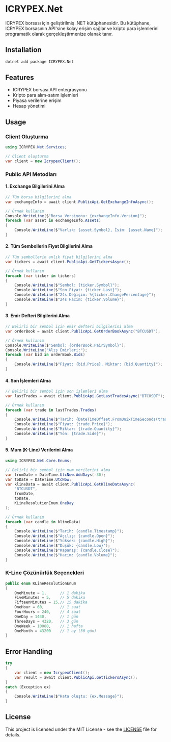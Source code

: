 ﻿# ICRYPEX.Net

ICRYPEX borsası için geliştirilmiş .NET kütüphanesidir. Bu kütüphane, ICRYPEX borsasının API'sine kolay erişim sağlar ve kripto para işlemlerini programatik olarak gerçekleştirmenize olanak tanır.

## Installation

```bash
dotnet add package ICRYPEX.Net
```

## Features

- ICRYPEX borsası API entegrasyonu
- Kripto para alım-satım işlemleri
- Piyasa verilerine erişim
- Hesap yönetimi

## Usage

### Client Oluşturma

```csharp
using ICRYPEX.Net.Services;

// Client oluşturma
var client = new IcrypexClient();
```

### Public API Metodları

#### 1. Exchange Bilgilerini Alma

```csharp
// Tüm borsa bilgilerini alma
var exchangeInfo = await client.PublicApi.GetExchangeInfoAsync();

// Örnek kullanım
Console.WriteLine($"Borsa Versiyonu: {exchangeInfo.Version}");
foreach (var asset in exchangeInfo.Assets)
{
    Console.WriteLine($"Varlık: {asset.Symbol}, İsim: {asset.Name}");
}
```

#### 2. Tüm Sembollerin Fiyat Bilgilerini Alma

```csharp
// Tüm sembollerin anlık fiyat bilgilerini alma
var tickers = await client.PublicApi.GetTickersAsync();

// Örnek kullanım
foreach (var ticker in tickers)
{
    Console.WriteLine($"Sembol: {ticker.Symbol}");
    Console.WriteLine($"Son Fiyat: {ticker.Last}");
    Console.WriteLine($"24s Değişim: %{ticker.ChangePercentage}");
    Console.WriteLine($"24s Hacim: {ticker.Volume}");
}
```

#### 3. Emir Defteri Bilgilerini Alma

```csharp
// Belirli bir sembol için emir defteri bilgilerini alma
var orderBook = await client.PublicApi.GetOrderBookAsync("BTCUSDT");

// Örnek kullanım
Console.WriteLine($"Sembol: {orderBook.PairSymbol}");
Console.WriteLine("Alış Emirleri:");
foreach (var bid in orderBook.Bids)
{
    Console.WriteLine($"Fiyat: {bid.Price}, Miktar: {bid.Quantity}");
}
```

#### 4. Son İşlemleri Alma

```csharp
// Belirli bir sembol için son işlemleri alma
var lastTrades = await client.PublicApi.GetLastTradesAsync("BTCUSDT");

// Örnek kullanım
foreach (var trade in lastTrades.Trades)
{
    Console.WriteLine($"Tarih: {DateTimeOffset.FromUnixTimeSeconds(trade.Timestamp)}");
    Console.WriteLine($"Fiyat: {trade.Price}");
    Console.WriteLine($"Miktar: {trade.Quantity}");
    Console.WriteLine($"Yön: {trade.Side}");
}
```

#### 5. Mum (K-Line) Verilerini Alma

```csharp
using ICRYPEX.Net.Core.Enums;

// Belirli bir sembol için mum verilerini alma
var fromDate = DateTime.UtcNow.AddDays(-30);
var toDate = DateTime.UtcNow;
var klineData = await client.PublicApi.GetKlineDataAsync(
    "BTCUSDT",
    fromDate,
    toDate,
    KLineResolutionEnum.OneDay
);

// Örnek kullanım
foreach (var candle in klineData)
{
    Console.WriteLine($"Tarih: {candle.Timestamp}");
    Console.WriteLine($"Açılış: {candle.Open}");
    Console.WriteLine($"Yüksek: {candle.High}");
    Console.WriteLine($"Düşük: {candle.Low}");
    Console.WriteLine($"Kapanış: {candle.Close}");
    Console.WriteLine($"Hacim: {candle.Volume}");
}
```

### K-Line Çözünürlük Seçenekleri

```csharp
public enum KLineResolutionEnum
{
    OneMinute = 1,      // 1 dakika
    FiveMinutes = 5,    // 5 dakika
    FifteenMinutes = 15,// 15 dakika
    OneHour = 60,       // 1 saat
    FourHours = 240,    // 4 saat
    OneDay = 1440,      // 1 gün
    ThreeDays = 4320,   // 3 gün
    OneWeek = 10080,    // 1 hafta
    OneMonth = 43200    // 1 ay (30 gün)
}
```

## Error Handling

```csharp
try
{
    var client = new IcrypexClient();
    var result = await client.PublicApi.GetTickersAsync();
}
catch (Exception ex)
{
    Console.WriteLine($"Hata oluştu: {ex.Message}");
}
```

## License

This project is licensed under the MIT License - see the [LICENSE](LICENSE) file for details.
